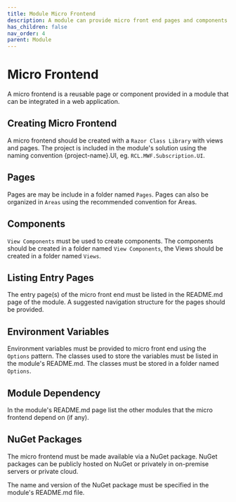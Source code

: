 ```yaml
---
title: Module Micro Frontend
description: A module can provide micro front end pages and components for integration into a web application
has_children: false
nav_order: 4
parent: Module
---
```


# Micro Frontend

A micro frontend is a reusable page or component provided in a module that can be integrated in a web application.

## Creating Micro Frontend

A micro frontend should be created with a ``Razor Class Library`` with views and pages. The project is included in the module's solution using the naming convention {project-name}.UI, eg. ``RCL.MWF.Subscription.UI``.

## Pages 

Pages are may be include in a folder named ``Pages``. Pages can also be organized in ``Areas`` using the recommended convention for Areas.

## Components

``View Components`` must be used to create components. The components should be created in a folder named ``View Components``, the Views should be created in a folder named ``Views``.

## Listing Entry Pages

The entry page(s) of the micro front end must be listed in the README.md page of the module. A suggested navigation structure for the pages should be provided.

## Environment Variables

Environment variables must be provided to micro front end using the ``Options`` pattern. The classes used to store the variables must be listed in the module's README.md. The classes must be stored in a folder named ``Options``.

## Module Dependency

In the module's README.md page list the other modules that the micro frontend depend on (if any).

## NuGet Packages

The micro frontend must be made available via a NuGet package. NuGet packages can be publicly hosted on NuGet or privately in on-premise servers or private cloud.

The name and version of the NuGet package must be specified in the module's README.md file.

